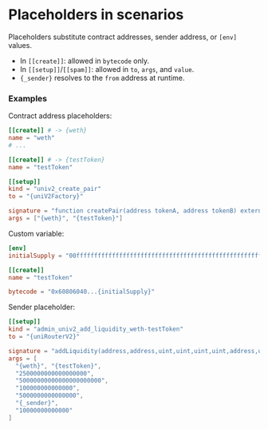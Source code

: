 # Placeholders in scenarios

Placeholders substitute contract addresses, sender address, or `[env]` values.

- In `[[create]]`: allowed in `bytecode` only.
- In `[[setup]]`/`[[spam]]`: allowed in `to`, `args`, and `value`.
- `{_sender}` resolves to the `from` address at runtime.

### Examples

Contract address placeholders:
```toml
[[create]] # -> {weth}
name = "weth"
# ...

[[create]] # -> {testToken}
name = "testToken"

[[setup]]
kind = "univ2_create_pair"
to = "{uniV2Factory}"

signature = "function createPair(address tokenA, address tokenB) external returns (address pair)"
args = ["{weth}", "{testToken}"]
```

Custom variable:
```toml
[env]
initialSupply = "00ffffffffffffffffffffffffffffffffffffffffffffffffffffffffffffff"

[[create]]
name = "testToken"

bytecode = "0x60806040...{initialSupply}"
```

Sender placeholder:
```toml
[[setup]]
kind = "admin_univ2_add_liquidity_weth-testToken"
to = "{uniRouterV2}"

signature = "addLiquidity(address,address,uint,uint,uint,uint,address,uint) returns (uint,uint,uint)"
args = [
  "{weth}", "{testToken}",
  "2500000000000000000",
  "50000000000000000000000",
  "100000000000000",
  "5000000000000000",
  "{_sender}",
  "10000000000000"
]
```

